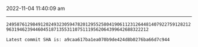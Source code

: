 2022-11-04 11:40:09 am

---

`2495876129849120249323059478201295525804190611231264481407922759128212963194623944604518713553110751119562064399642688322212`

`Latest commit SHA is: a9caa617ba1ea070b9de424d8b0276ba66d7c944 `
